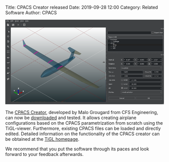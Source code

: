 Title: CPACS Creator released
Date: 2019-09-28 12:00
Category: Related Software
Author: CPACS

<img src="images/related_software/cpacscreator-gui.png"
     alt="tbd"
     width="500px">

The [CPACS Creator](https://dlr-sc.github.io/tigl/doc/cpacscreator-0.1/index.html), developed by Malo Grougard from CFS Engineering, can now be [downloaded](https://github.com/DLR-SC/tigl/releases/tag/cpacscreator-v0.1.1) and tested. It allows creating airplane configurations based on the CPACS parametrization from scratch using the TiGL-viewer. Furthermore, existing CPACS files can be loaded and directly edited. Detailed information on the functionality of the CPACS creator can be obtained at the [TiGL homepage](https://dlr-sc.github.io/tigl/cpacs-creator-pre-release.html).

We recommend that you put the software through its paces and look forward to your feedback afterwards. 